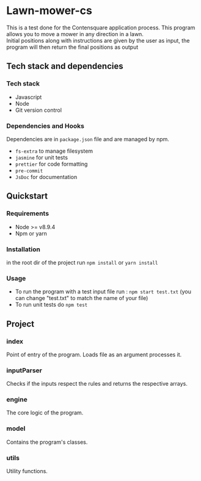 # Lawn-mower-cs

This is a test done for the Contensquare application process.
This program allows you to move a mower in any direction in a lawn.  
Initial positions along with instructions are given by the user as input, the program will then return the final positions as output

## Tech stack and dependencies

### Tech stack

- Javascript
- Node
- Git version control

### Dependencies and Hooks

Dependencies are in `package.json` file and are managed by npm.

- `fs-extra` to manage filesystem
- `jasmine` for unit tests
- `prettier` for code formatting
- `pre-commit`
- `JsDoc` for documentation

## Quickstart

### Requirements

- Node >= v8.9.4
- Npm or yarn

### Installation

in the root dir of the project run `npm install` or `yarn install`

### Usage

- To run the program with a test input file run : `npm start test.txt` (you can change "test.txt" to match the name of your file)
- To run unit tests do `npm test`

## Project

### index

Point of entry of the program. Loads file as an argument processes it.

### inputParser

Checks if the inputs respect the rules and returns the respective arrays.

### engine

The core logic of the program.

### model

Contains the program's classes.

### utils

Utility functions.
